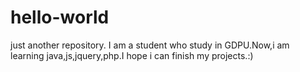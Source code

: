 # hello-world
just another repository.
I am a student who study in GDPU.Now,i am learning java,js,jquery,php.I hope i can finish my projects.:)
